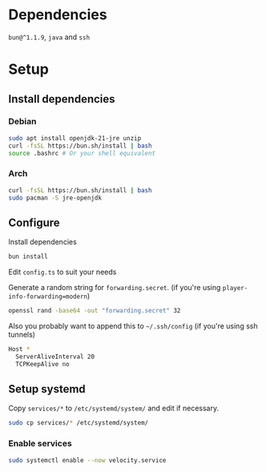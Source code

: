 # Dependencies

`bun@^1.1.9`, `java` and `ssh`

# Setup

## Install dependencies

### Debian

```bash
sudo apt install openjdk-21-jre unzip
curl -fsSL https://bun.sh/install | bash
source .bashrc # Or your shell equivalent
```

### Arch

```bash
curl -fsSL https://bun.sh/install | bash
sudo pacman -S jre-openjdk
```

## Configure

Install dependencies

```bash
bun install
```

Edit `config.ts` to suit your needs

Generate a random string for `forwarding.secret`. (if you're using `player-info-forwarding=modern`)

```bash
openssl rand -base64 -out "forwarding.secret" 32
```

Also you probably want to append this to `~/.ssh/config` (if you're using ssh tunnels)

```bash
Host *
  ServerAliveInterval 20
  TCPKeepAlive no
```

## Setup systemd

Copy `services/*` to `/etc/systemd/system/` and edit if necessary.

```bash
sudo cp services/* /etc/systemd/system/
```

### Enable services

```bash
sudo systemctl enable --now velocity.service
```
